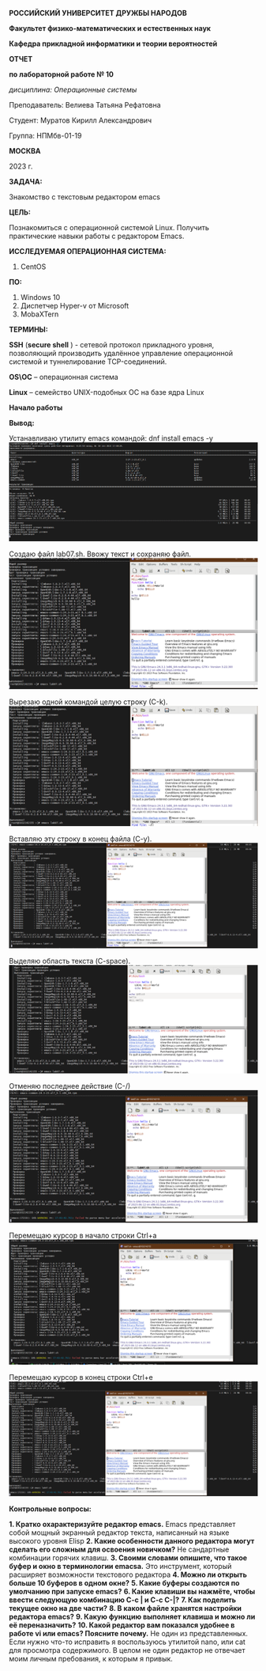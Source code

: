 **РОССИЙСКИЙ УНИВЕРСИТЕТ ДРУЖБЫ НАРОДОВ**

**Факультет физико-математических и естественных наук**

**Кафедра прикладной информатики и теории вероятностей**

**ОТЧЕТ**

**по лабораторной работе № 10**

_дисциплина: Операционные системы_

Преподаватель: Велиева Татьяна Рефатовна

Студент: Муратов Кирилл Александрович

Группа: НПМбв-01-19

**МОСКВА**

2023 г.

**ЗАДАЧА:**

Знакомство с текстовым редактором emacs

**ЦЕЛЬ:**

Познакомиться с операционной системой Linux. Получить практические навыки работы с редактором Emacs.

**ИССЛЕДУЕМАЯ ОПЕРАЦИОННАЯ СИСТЕМА:**

1. CentOS

**ПО:**

1. Windows 10
2. Диспетчер Hyper-v от Microsoft
3. MobaXTern


**ТЕРМИНЫ:**

**SSH** (**secure shell** ) - сетевой протокол прикладного уровня, позволяющий производить удалённое управление операционной системой и туннелирование TCP-соединений.

**OS\ОС** – операционная система

**Linux** – семейство UNIX-подобных ОС на базе ядра Linux

**Начало работы**

**Вывод:**

Устанавливаю утилиту emacs командой: dnf install emacs -y
![installing emacs app](IMAGES/install_emacs.png)

Создаю файл lab07.sh. Ввожу текст и сохраняю файл.
![write bash](IMAGES/write_text.png)

Вырезаю одной командой целую строку (С-k).
![ctrl k](IMAGES/c_k.png)

Вставляю эту строку в конец файла (C-y).
![c y](IMAGES/c_y.png)

Выделяю область текста (C-space).
![c space](IMAGES/c_space.png)

Отменяю последнее действие (С-/)
![back up](IMAGES/back.png)

Перемещаю курсор в начало строки Ctrl+a
![move cursor](IMAGES/move_cursor.png)

Перемещаю курсор в конец строки Ctrl+e
![move cursor to end line](IMAGES/move_cursor_end_line.png)



**Контрольные вопросы:**

**1. Кратко охарактеризуйте редактор emacs.**
Emacs представляет собой мощный экранный редактор текста, написанный на языке высокого уровня Elisp
**2. Какие особенности данного редактора могут сделать его сложным для освоения новичком?**
Не сандартные комбинации горячих клавиш.
**3. Своими словами опишите, что такое буфер и окно в терминологии emacsа.**
Это инструмент, который расширяет возможности текстового редактора
**4. Можно ли открыть больше 10 буферов в одном окне?**
**5. Какие буферы создаются по умолчанию при запуске emacs?**
**6. Какие клавиши вы нажмёте, чтобы ввести следующую комбинацию C-c | и C-c C-|?**
**7. Как поделить текущее окно на две части?**
**8. В каком файле хранятся настройки редактора emacs?**
**9. Какую функцию выполняет клавиша и можно ли её переназначить?**
**10. Какой редактор вам показался удобнее в работе vi или emacs? Поясните почему.**
Не один из представленных. Если нужно что-то исправить я воспользуюсь утилитой nano, или cat для просмотра содержимого. 
В целом не один редактор не отвечает моим личным пребования, к которым я привык.